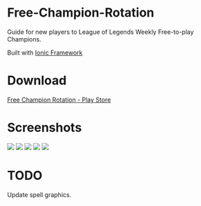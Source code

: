 # Free-Champion-Rotation
Guide for new players to League of Legends Weekly Free-to-play Champions.

Built with [Ionic Framework](http://ionicframework.com/)

# Download
[Free Champion Rotation - Play Store](https://play.google.com/store/apps/details?id=com.ssimunic.freechampionrotation)

# Screenshots
![](http://i.imgur.com/vmH4LA1.png)
![](http://i.imgur.com/K25SE3S.png)
![](http://i.imgur.com/1OCq6A9.png)
![](http://i.imgur.com/BwQ0xB5.png)
![](http://i.imgur.com/SyLsORT.png)

# TODO
Update spell graphics.
